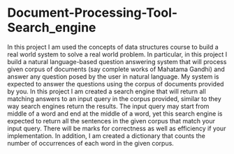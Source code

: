 # Document-Processing-Tool-Search_engine
In this project I am used the concepts of data structures course to build a real world system to solve a real world problem. In particular, in this project I build a natural
language-based question answering system that will process given corpus of documents (say complete works
of Mahatama Gandhi) and answer any question posed by the user in natural language. My system is
expected to answer the questions using the corpus of documents provided by you.
In this project I am created a search engine that will return all matching answers to an input query in
the corpus provided, similar to they way search engines return the results. The input query may start from middle of a word and end at the
middle of a word, yet this search engine is expected to return all the sentences in the given corpus that match your input
query. There will be marks for correctness as well as efficiency if your implementation. In addition, I am created a dictionary that counts the number of occurrences of each word in the given corpus.
